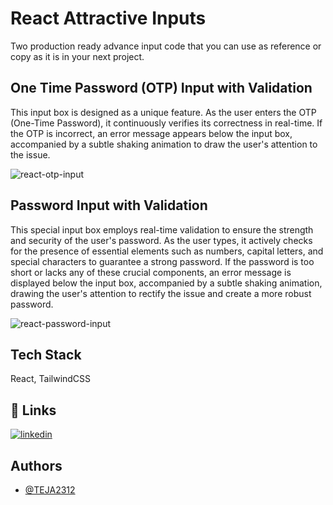 
# React Attractive Inputs

Two production ready advance input code that you can use as reference or copy as it is in your next project.



## One Time Password (OTP) Input with Validation

This input box is designed as a unique feature. As the user enters the OTP (One-Time Password), it continuously verifies its correctness in real-time. If the OTP is incorrect, an error message appears below the input box, accompanied by a subtle shaking animation to draw the user's attention to the issue.

![react-otp-input](https://github.com/TEJA2312/react-advance-inputs/assets/62765495/34b97ab9-de3b-468c-99e6-af9024c240bd)


## Password Input with Validation

This special input box employs real-time validation to ensure the strength and security of the user's password. As the user types, it actively checks for the presence of essential elements such as numbers, capital letters, and special characters to guarantee a strong password. If the password is too short or lacks any of these crucial components, an error message is displayed below the input box, accompanied by a subtle shaking animation, drawing the user's attention to rectify the issue and create a more robust password.

![react-password-input](https://github.com/TEJA2312/react-advance-inputs/assets/62765495/a41c6bdb-3390-462e-92a7-ed0b1fe3315d)


## Tech Stack

React, TailwindCSS

## 🔗 Links
[![linkedin](https://img.shields.io/badge/linkedin-0A66C2?style=for-the-badge&logo=linkedin&logoColor=white)](https://www.linkedin.com/in/tejas2312/)

## Authors

- [@TEJA2312](https://github.com/TEJA2312)


